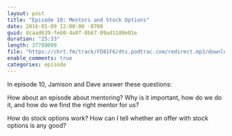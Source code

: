 ```yaml
---
layout: post
title: "Episode 10: Mentors and Stock Options"
date: 2016-05-09 12:00:00 -0700
guid: dcaad639-fe60-4a8f-8b67-09ad1180e01e
duration: "25:33"
length: 37789099
file: "https://chrt.fm/track/FD81F6/dts.podtrac.com/redirect.mp3/download.softskills.audio/sse-010.mp3"
enable_comments: true
categories: episode
---
```






In episode 10, Jamison and Dave answer these questions:

How about an episode about mentoring? Why is it important, how do we do it, and how do we find the right mentor for us?

How do stock options work? How can I tell whether an offer with stock options is any good?



